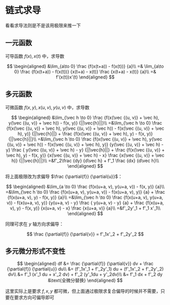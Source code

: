 # 链式求导

看看求导法则是不是该用极限来推一下

## 一元函数

可导函数 $f(x), x(t)$ 中，求导数

$$
\begin{aligned}
&\lim_{a\to 0} \frac {f(x(t+a)) - f(x(t))} {a}\\
=& \lim_{a\to 0} \frac {f(x(t+a)) - f(x(t))} {x(t+a) - x(t)} \frac {x(t+a) - x(t)} {a}\\
=& f'(x(t))x'(t)
\end{aligned}
$$

## 多元函数

可微函数 $f(x, y), x(u, v), y(u, v)$ 中，求导数

$$
\begin{aligned}
&\lim_{\vec h \to 0} \frac {f(x(\vec {(u, v)} + \vec h), y(\vec {(u, v)} + \vec h)) - f(x, y)} {||\vec{h}||}\\
=&\lim_{\vec h \to 0} \frac {f(x(\vec {(u, v)} + \vec h), y(\vec {(u, v)} + \vec h)) - f(x(\vec {(u, v)} + \vec h), y)} {||\vec{h}||} + \frac {f(x(\vec {(u, v)} + \vec h), y) - f(x, y)} {||\vec{h}||}\\
=&\lim_{\vec h \to 0} \frac {f(x(\vec {(u, v)} + \vec h), y(\vec {(u, v)} + \vec h)) - f(x(\vec {(u, v)} + \vec h), y)} {y(\vec {(u, v)} + \vec h) - y} \frac { y(\vec {(u, v)} + \vec h) - y} {||\vec{h}||} + \frac {f(x(\vec {(u, v)} + \vec h), y) - f(x, y)} {x(\vec {(u, v)} + \vec h) - x} \frac {x(\vec {(u, v)} + \vec h)} {||\vec{h}||}\\
=&f'_2\frac {dy} {d\vec h} + f'_1 \frac {dx} {d\vec h}\\
\end{aligned}
$$

将上面极限改为求偏导 $\frac {\partial{f}} {\partial{u}}$：

$$
\begin{aligned}
&\lim_{a \to 0} \frac {f(x(u+a, v), y(u+a, v)) - f(x, y)} {a}\\
=&\lim_{\vec h \to 0} \frac {f(x(u+a, v), y(u+a, v)) - f(x(u+a, v), y)} {a} + \frac {f(x(u+a, v), y) - f(x, y)} {a}\\
=&\lim_{\vec h \to 0} \frac {f(x(u+a, v), y(u+a, v)) - f(x(u+a, v), y)} {y(u+a, v) - y} \frac { y(u+a, v) - y} {a} + \frac {f(x(u+a, v), y) - f(x, y)} {x(u+a, v) - x} \frac {x(u+a, v)} {a}\\
=&f'_2y'_1 + f'_1 x'_1\\
\end{aligned}
$$

同理可求在 $y$ 轴方向求偏导：

$$
\frac {\partial{f}} {\partial{v}} = f'_1x'_2 + f'_2y'_2
$$

## 多元微分形式不变性

$$
\begin{aligned}
df
&= \frac {\partial{f}} {\partial{v}} dv + \frac {\partial{f}} {\partial{u}} du\\
&= (f'_1x'_1 + f'_2y'_1) du + (f'_1x'_2 + f'_2y'_2) dv\\
&= f'_1 (x'_1 du + x'_2 dv) + f'_2 (y'_1du + y'_2dv)\\
&= f'_1 dx + f'_2 dy &\text{全微分替换}
\end{aligned}
$$

这里实际上是要求 $f, x, y$ 都可微，但上面通过极限求复合偏导的时候并不需要，只要在要求方向可偏导即可

